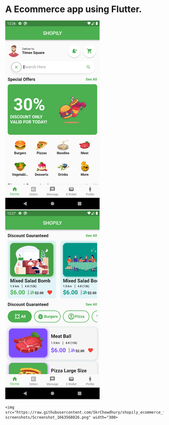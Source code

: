 # A Ecommerce app using Flutter.


<p>
  <img src="https://raw.githubusercontent.com/SkrChowdhury/shopily_ecommerce_flutter/main/app-screenshots/Screenshot_1663568813.png" width="300">

  <img src="https://raw.githubusercontent.com/SkrChowdhury/shopily_ecommerce_flutter/main/app-screenshots/Screenshot_1663568821.png" width="300">
                                                                                                                                               
    <img src="https://raw.githubusercontent.com/SkrChowdhury/shopily_ecommerce_flutter/main/app-screenshots/Screenshot_1663568826.png" width="300>
</p>
